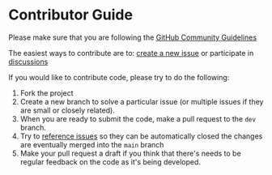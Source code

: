 # Contributor Guide

Please make sure that you are following the [GitHub Community Guidelines](https://docs.github.com/en/site-policy/github-terms/github-community-guidelines)

The easiest ways to contribute are to: [create a new issue](/issues/new/choose) or participate in [discussions](/discussions)

If you would like to contribute code, please try to do the following:

1. Fork the project
2. Create a new branch to solve a particular issue (or multiple issues if they are small or closely related).
3. When you are ready to submit the code, make a pull request to the `dev` branch.
4. Try to [reference issues](https://docs.github.com/en/issues/tracking-your-work-with-issues/linking-a-pull-request-to-an-issue) so they can be automatically closed the changes are eventually merged into the `main` branch
5. Make your pull request a draft if you think that there's needs to be regular feedback on the code as it's being developed.
